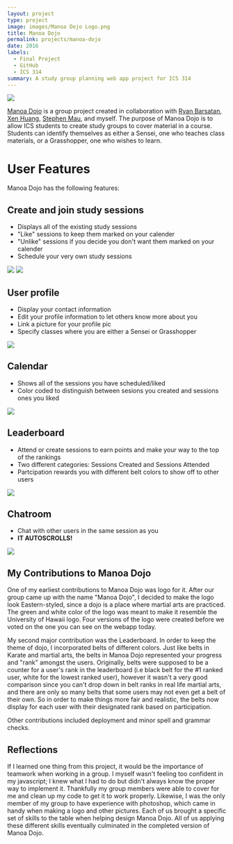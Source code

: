 ```yaml
---
layout: project
type: project
image: images/Manoa Dojo Logo.png
title: Manoa Dojo
permalink: projects/manoa-dojo
date: 2016
labels:
  - Final Project
  - GitHub
  - ICS 314
summary: A study group planning web app project for ICS 314
---
```


<img class="ui image" src="/images/manoa-dojo-header.png">

[Manoa Dojo](https://github.com/manoa-dojo/manoa-dojo) is a group project created in collaboration with [Ryan Barsatan](https://ryanbars.github.io/), [Xen Huang](https://xenhuang.github.io/), [Stephen Mau](https://smau4.github.io/), and myself. The purpose of Manoa Dojo is to allow ICS students to create study groups to cover material in a course. Students can identify themselves as either a Sensei, one who teaches class materials, or a Grasshopper, one who wishes to learn.  

<h1>User Features</h1>

Manoa Dojo has the following features:

<h2>Create and join study sessions</h2>
<ul>
<li>Displays all of the existing study sessions</li>
<li>"Like" sessions to keep them marked on your calender</li>
<li>"Unlike" sessions if you decide you don't want them marked on your calender</li>
<li>Schedule your very own study sessions</li>
</ul>

<img class="ui image" src="/images/User Home Page.png">

<img class="ui image" src="/images/Study Sections.png">

<h2>User profile</h2>
<ul>
<li>Display your contact information</li>
<li>Edit your profile information to let others know more about you</li>
<li>Link a picture for your profile pic</li>
<li>Specify classes where you are either a Sensei or Grasshopper</li>
</ul>
<img class="ui image" src="/images/Profile Page.png">

<h2>Calendar</h2>
<ul>
<li>Shows all of the sessions you have scheduled/liked</li>
<li>Color coded to distinguish between sesions you created and sessions ones you liked</li>
</ul>
<img class="ui image" src="/images/Calender.png">

<h2>Leaderboard</h2>
<ul>
<li>Attend or create sessions to earn points and make your way to the top of the rankings</li>
<li>Two different categories: Sessions Created and Sessions Attended</li>
<li>Partcipation rewards you with different belt colors to show off to other users</li>
</ul>
<img class="ui image" src="/images/Leaderboard Create.png">

<h2>Chatroom</h2>
<ul>
<li>Chat with other users in the same session as you</li>
<li><strong>IT AUTOSCROLLS!</strong></li>
</ul>
<img class="ui image" src="/images/Chatroom.png">

<h2>My Contributions to Manoa Dojo</h2>
One of my earliest contributions to Manoa Dojo was logo for it. After our group came up with the name "Manoa Dojo", I decided to make the logo look Eastern-styled, since a dojo is a place where martial arts are practiced.  The green and white color of the logo was meant to make it resemble the University of Hawaii logo.  Four versions of the logo were created before we voted on the one you can see on the webapp today.

My second major contribution was the Leaderboard. In order to keep the theme of dojo, I incorporated belts of different colors.  Just like belts in Karate and martial arts, the belts in Manoa Dojo represented your progress and "rank" amongst the users.  Originally, belts were supposed to be a counter for a user's rank in the leaderboard (i.e black belt for the #1 ranked user, white for the lowest ranked user), however it wasn't a very good comparison since you can't drop down in belt ranks in real life martial arts, and there are only so many belts that some users may not even get a belt of their own.  So in order to make things more fair and realistic, the belts now display for each user with their designated rank based on participation.

Other contributions included deployment and minor spell and grammar checks.

<h2>Reflections</h2>

If I learned one thing from this project, it would be the importance of teamwork when working in a group.  I myself wasn't feeling too confident in my javascript; I knew what I had to do but didn't always know the proper way to implement it.  Thankfully my group members were able to cover for me and clean up my code to get it to work properly.  Likewise, I was the only member of my group to have experience with photoshop, which came in handy when making a logo and other pictures.  Each of us brought a specific set of skills to the table when helping design Manoa Dojo. All of us applying these different skills eventually culminated in the completed version of Manoa Dojo.
